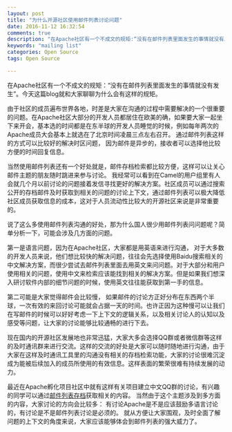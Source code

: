 ```yaml
---
layout: post
title: "为什么开源社区使用邮件列表讨论问题"
date: 2016-11-12 16:32:54
comments: true
description: "在Apache社区有一个不成文的规矩:“没有在邮件列表里面发生的事情就没有发生”。今天这篇blog就和大家聊聊为什么会有这样的规矩。"
keywords: "mailing list"
categories: Open Source
tags: Open Source

---
```


在Apache社区有一个不成文的规矩：“没有在邮件列表里面发生的事情就没有发生”。今天这篇blog就和大家聊聊为什么会有这样的规矩。

由于社区的成员遍布世界各地，时差是大家在沟通的过程中需要解决的一个很重要的问题。在Apache社区大部分的开发人员都居住在欧美的确，如果要大家一起坐下来开会，基本选的时间都是在东半球的开发人员睡觉的时候，例如每年两次的Apache成员大会基本上就选在了北京时间凌晨三点左右召开。 通过邮件列表这样的方式可以比较好的解决时区问题， 因为邮件是异步的，接收者可以选择他比较方便的时间回复信息。

当然使用邮件列表还有一个好处就是，邮件存档检索都比较方便，这样可以让关心邮件主题的朋友随时跳进来参与讨论。 我经常可以看到在Camel的用户组里有人会就几个月以前讨论的问题接着发信寻找更好的解决方案。社区成员可以通过搜索公开的存档邮件及时获取到相关的问题的讨论上下文，通过邮件列表可以极大降低社区成员获取信息的成本，这对于人员流动性比较大的开源社区来说是非常重要的。

说了这么多使用邮件列表沟通的好处，那为什么国人很少用邮件列表问问题呢？简单分析一下，可能会涉及几方面的问题。

第一是语言问题，因为在Apache社区，大家都是用英语来进行沟通， 对于大多数的开发人员来说，他们想比较快的解决问题，往往会先选择使用Baidu搜索相关的中文解决方案，而很少尝试去邮件列表里面去用英文来问问题。对于大部分和用户使用相关的问题，使用中文来检索应该能找到相关的解决方案。但是如果我们想深入研讨软件内部的细节问题的时候，使用英文往往能获取到第一手的信息。

第二可能是大家觉得邮件会比较慢， 如果邮件的讨论方正好分布在东西两个半球，一次有效的来回讨论可能就会占据一天的时间。也许正因为这种慢可以让我们在写邮件的时候可以好好考虑一下上下文的逻辑关系，以及相关讨论人的认知以及感受等问题，让大家的讨论能够比较通畅的进行下去。

现在国内的开源社区发展地也非常迅猛，大家大多会选择QQ群或者微信群等这样的及时通讯群来进行交流。这样的交流的好处是大家可以随时随地进行沟通，由于大家在这样及时通讯工具里的沟通没有相关的存档检索功能，大家的讨论很难沉淀成为能被后续加入的成员所使用的有效信息。这样表面的繁荣很难有持续发展的动力。

最近在Apache孵化项目社区中就有这样有关项目建立中文QQ群的讨论，有兴趣的同学可以通过[邮件列表存档](https://www.mail-archive.com/general@incubator.apache.org/msg57192.html)获取相关的内容。 当然由于这个主题涉及到多方面的内容，大家讨论的方向会比较多： 有讨论Apache是不是应该鼓励多语言讨论的，有讨论是不是邮件列表讨论是必须的。 就从方便让大家围观，及时全面了解问题的上下文的角度来说，大家应该能够体会到邮件列表的强大威力了。





